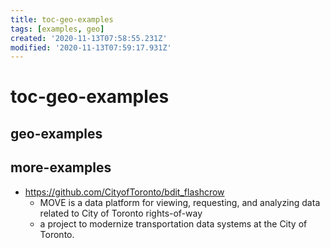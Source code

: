 ```yaml
---
title: toc-geo-examples
tags: [examples, geo]
created: '2020-11-13T07:58:55.231Z'
modified: '2020-11-13T07:59:17.931Z'
---
```


# toc-geo-examples

## geo-examples

## more-examples

- https://github.com/CityofToronto/bdit_flashcrow
  - MOVE is a data platform for viewing, requesting, and analyzing data related to City of Toronto rights-of-way
  - a project to modernize transportation data systems at the City of Toronto.
